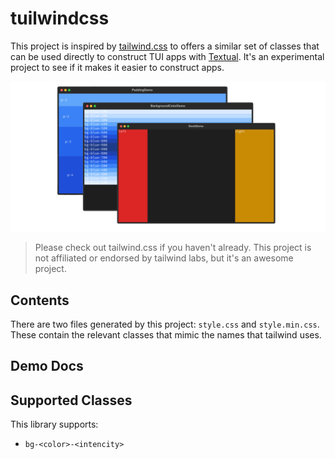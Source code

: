 # tuilwindcss

This project is inspired by [tailwind.css](https://tailwindcss.com/) to offers a similar set of classes that can be used directly to construct TUI apps with [Textual](https://textual.textualize.io/). It's an experimental project to see if it makes it easier to construct apps. 

![](tuilwindcss.png)

> Please check out tailwind.css if you haven't already. This project is not affiliated or endorsed by tailwind labs, but it's an awesome project.

## Contents 

There are two files generated by this project: `style.css` and `style.min.css`. These contain the relevant classes that mimic the names that tailwind uses.

## Demo Docs



## Supported Classes

This library supports: 

- `bg-<color>-<intencity>`

